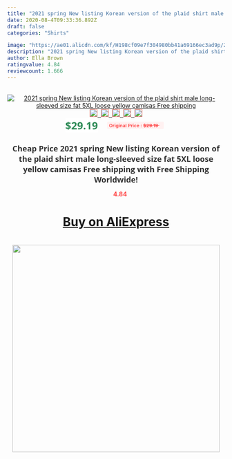 ```yaml
---
title: "2021 spring New listing Korean version of the plaid shirt male long-sleeved size fat 5XL loose yellow camisas Free shipping"
date: 2020-08-4T09:33:36.892Z
draft: false
categories: "Shirts"

image: "https://ae01.alicdn.com/kf/H198cf09e7f304980bb41a69166ec3ad9p/2021-spring-New-listing-Korean-version-of-the-plaid-shirt-male-long-sleeved-size-fat-5XL.jpg"
description: "2021 spring New listing Korean version of the plaid shirt male long-sleeved size fat 5XL loose yellow camisas Free shipping"
author: Ella Brown
ratingvalue: 4.84
reviewcount: 1.666
---
```

<br>
<div style="text-align: center;">
<a href="https://s.click.aliexpress.com/e/_AmkS8H" target="_blank" rel="nofollow noopener noreferrer"><img alt="2021 spring New listing Korean version of the plaid shirt male long-sleeved size fat 5XL loose yellow camisas Free shipping" class="magnifier-image" src="https://ae01.alicdn.com/kf/H198cf09e7f304980bb41a69166ec3ad9p/2021-spring-New-listing-Korean-version-of-the-plaid-shirt-male-long-sleeved-size-fat-5XL.jpg_640x640.jpg">
<br>
<img style="border:1px solid salmon" src="https://ae01.alicdn.com/kf/H198cf09e7f304980bb41a69166ec3ad9p/2021-spring-New-listing-Korean-version-of-the-plaid-shirt-male-long-sleeved-size-fat-5XL.jpg_120x120.jpg">&nbsp;&nbsp;<img style="border:1px solid salmon" src="https://ae01.alicdn.com/kf/H3a887d501383403897dc42a809a1210ei/2021-spring-New-listing-Korean-version-of-the-plaid-shirt-male-long-sleeved-size-fat-5XL.jpg_120x120.jpg">&nbsp;&nbsp;<img style="border:1px solid salmon" src="https://ae01.alicdn.com/kf/H0f48a951e0664b5b87cc26587c0eb158L/2021-spring-New-listing-Korean-version-of-the-plaid-shirt-male-long-sleeved-size-fat-5XL.jpg_120x120.jpg">&nbsp;&nbsp;<img style="border:1px solid salmon" src="https://ae01.alicdn.com/kf/H3b9933b8c65a49abb63ea1dc886927a69/2021-spring-New-listing-Korean-version-of-the-plaid-shirt-male-long-sleeved-size-fat-5XL.jpg_120x120.jpg">&nbsp;&nbsp;<img style="border:1px solid salmon" src="https://ae01.alicdn.com/kf/Hb97d3fbc857644729ca8c90d59117e3cK/2021-spring-New-listing-Korean-version-of-the-plaid-shirt-male-long-sleeved-size-fat-5XL.jpg_120x120.jpg"></a></div><br0>
<div style="text-align: center;"><span style="background-color: white; border: 0px; box-sizing: border-box; color: seagreen; display: inline-block; font-family: &quot;open sans&quot; , &quot;arial&quot; , &quot;helvetica&quot; , sans-serif , &quot;heiti&quot;; font-size: 24px; font-stretch: inherit; font-weight: 700; line-height: inherit; margin: 0px 10px 0px 0px; padding: 0px; vertical-align: middle;">$29.19 </span>
<span style="background: rgb(255 , 241 , 241); border-radius: 3px; border: 0px; box-sizing: border-box; color: #ff4747; display: inline-block; font-family: inherit; font-size: 12px; font-stretch: inherit; font-style: inherit; font-variant: inherit; font-weight: 600; line-height: inherit; margin: 0px; padding: 2px 5px; transform: scale(0.9); vertical-align: middle;">Original Price : <b style="text-decoration: line-through;">$29.19 </b> &nbsp;&nbsp;</span></div>
<h1 style="color: #333333; display: inline-block; font-family: &quot;open sans&quot; , &quot;arial&quot; , &quot;helvetica&quot; , sans-serif , &quot;heiti&quot;; font-size: 18px; font-stretch: inherit; font-weight: 700; text-align: center;">Cheap Price 2021 spring New listing Korean version of the plaid shirt male long-sleeved size fat 5XL loose yellow camisas Free shipping with Free Shipping Worldwide!</h1>
<div style="color: #ff4747; text-align: center;">
<img src="https://4.bp.blogspot.com/-M0ZcTcb-5uY/XleCXlxnR4I/AAAAAAAAAEc/OrjgMkXV1oMQFaCRZj5HQwOCBcu3w1FegCPcBGAYYCw/s1600/star.png" style="height: 15px;">&nbsp;<b>4.84</b></div>
<div class="button_cont" align="center"><a class="buynow_a" href="https://s.click.aliexpress.com/e/_AmkS8H" target="_blank" rel="nofollow noopener noreferrer"><H1>Buy on AliExpress</H1></a></div><br>
<div class="separator" style="clear: both; text-align: center;">
<img src="https://lh3.googleusercontent.com/-pTy5HemUv9M/XlePHvY0dAI/AAAAAAAAAE4/0nX5iRUoIWY8eMW9Dpxeirr157OZliDIgCLcBGAsYHQ/s1600/badge.gif" width="480">
</div>
